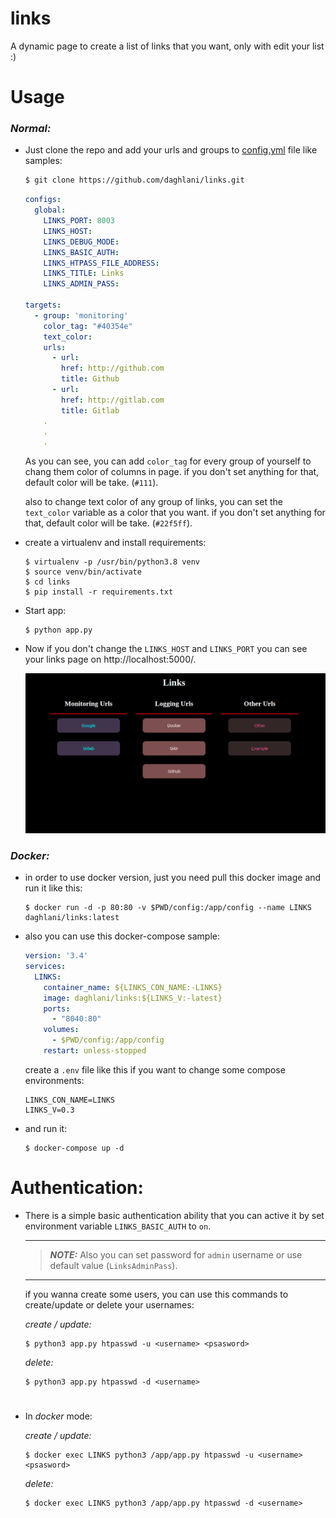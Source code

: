 # links
A dynamic page to create a list of links that you want, only with edit your list :)

# Usage
### _Normal:_
 - Just clone the repo and add your urls and groups to [config.yml](config/config.yml) file like samples:
   
   ```bash
   $ git clone https://github.com/daghlani/links.git
   ```
   
   ```yaml
   configs:
     global:
       LINKS_PORT: 8003
       LINKS_HOST: 
       LINKS_DEBUG_MODE: 
       LINKS_BASIC_AUTH: 
       LINKS_HTPASS_FILE_ADDRESS: 
       LINKS_TITLE: Links 
       LINKS_ADMIN_PASS: 

   targets:
     - group: 'monitoring'
       color_tag: "#40354e"
       text_color:
       urls:
         - url:
           href: http://github.com
           title: Github
         - url:
           href: http://gitlab.com
           title: Gitlab
       .
       .
       .
   ```
    As you can see, you can add `color_tag` for every group of yourself to chang them color of columns in page. if 
    you don't set anything for that, default color will be take. (`#111`).
    
    also to change text color of any group of links, you can set the `text_color` variable as a color that you want. if 
    you don't set anything for that, default color will be take. (`#22f5ff`).
    
    
 
 - create a virtualenv and install requirements: 
 
    ```console
    $ virtualenv -p /usr/bin/python3.8 venv
    $ source venv/bin/activate
    $ cd links
    $ pip install -r requirements.txt
    ```
    
 - Start app:
    
    ```console
    $ python app.py
    ```
 
 - Now if you don't change the `LINKS_HOST` and `LINKS_PORT` you can see your links page on http://localhost:5000/.

    ![](exp/exp1.png)

### _Docker:_
 
 - in order to use docker version, just you need pull this docker image and run it like this:
    ```console
    $ docker run -d -p 80:80 -v $PWD/config:/app/config --name LINKS daghlani/links:latest
    ```
 - also you can use this docker-compose sample:
 
     ```yaml
     version: '3.4'
     services:
       LINKS:
         container_name: ${LINKS_CON_NAME:-LINKS}
         image: daghlani/links:${LINKS_V:-latest}
         ports:
           - "8040:80"
         volumes:
           - $PWD/config:/app/config
         restart: unless-stopped
    ```     
     create a `.env` file like this if you want to change some compose environments:
    ```shell script
    LINKS_CON_NAME=LINKS
    LINKS_V=0.3
    ```
    
 - and run it:
     ```console
     $ docker-compose up -d
     ```
       

# Authentication:
 - There is a simple basic authentication ability that you can active it by set environment variable `LINKS_BASIC_AUTH` to `on`.

    ---

    > **_NOTE:_** Also you can set password for `admin` username or use default value (`LinksAdminPass`).

    ---
    
    if you wanna create some users, you can use this commands to create/update or delete your usernames:
    
    *create / update:*
     ```console
     $ python3 app.py htpasswd -u <username> <psasword>
     ```
      *delete:*
     ```console
     $ python3 app.py htpasswd -d <username>
     ```
#
   - In _docker_ mode:

     *create / update:*
     ```console
     $ docker exec LINKS python3 /app/app.py htpasswd -u <username> <psasword>
     ```
     *delete:*
     ```console
     $ docker exec LINKS python3 /app/app.py htpasswd -d <username>
     ```
